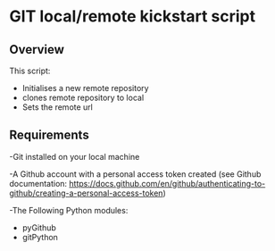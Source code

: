 # GIT local/remote kickstart script

## Overview
This script:
  - Initialises a new remote repository
  - clones remote repository to local
  - Sets the remote url

## Requirements
-Git installed on your local machine

-A Github account with a personal access token created (see Github documentation: https://docs.github.com/en/github/authenticating-to-github/creating-a-personal-access-token)

-The Following Python modules:
  - pyGithub
  - gitPython

